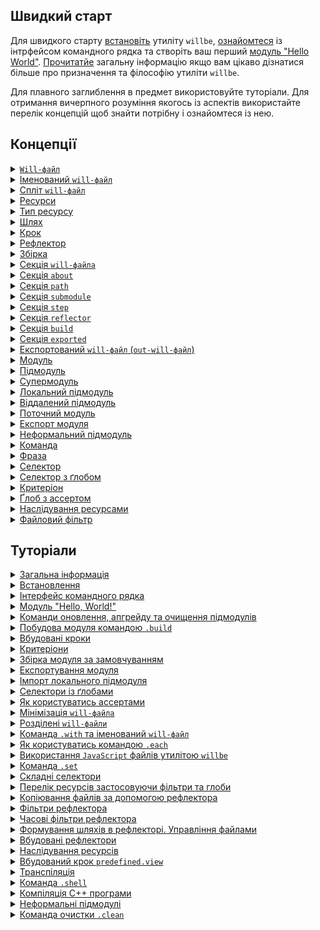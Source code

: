 ## Швидкий старт

Для швидкого старту [встановіть](<./tutorial/Instalation.md>) утиліту `willbe`, [ознайомтеся](<./tutorial/CLI.md>) із інтрфейсом командного рядка та створіть ваш перший [модуль "Hello World"](<./tutorial/HelloWorld.md>). [Прочитатйе](<./tutorial/Abstract.md>) загальну інформацію якщо вам цікаво дізнатися більше про призначення та філософію утиліти `willbe`.

Для плавного заглиблення в предмет використовуйте туторіали. Для отримання вичерпного розуміння якогось із аспектів використайте перелік концепцій щоб знайти потрібну і ознайомтеся із нею.

## <a name="concepts"></a> Концепції

<details>
  <summary><a href="./concept/WillFile.md"><code>Will-файл</code></a></summary>
  Конфігураційний файл для опису та збірки модуля. Кожен формальний модуль має такий файл.
</details>
<details>
  <summary><a href="./concept/WillFileNamedAndSplit.md">Іменований <code>will-файл</code></a></summary>
  Вид <code>will-файла</code>, що має не стандартне ім'я файлу. Дозволяє мати більше одного модуля із різними іменами файлів в одній дерикторії.
</details>
<details>
  <summary><a href="./concept/WillFileNamedAndSplit.md">Спліт <code>will-файл</code></a></summary>
  Розділення <code>will-файла</code> на два файла - для імпорту та експорту модуля.
</details>
<details>
  <summary><a href="./concept/Structure.md#Ресурси">Ресурси</a></summary>
  Структурна і функціональна одиниця <code>will-файла</code>. Ресурси одного типу зібрані в одній секції.
</details>
<details>
  <summary><a href="./concept/Structure.md#Тип-ресурсу">Тип ресурсу</a></summary>
  Функціональність пов'язана із групою ресурсів, обмежена призначенням. Приклад того які бувать типи ресурів: шлях, підмодуль, крок, збірка. Кожен тип ресурів має власне призначення і обробляється утиілітою по-різному.
</details>
<details>
  <summary><a href="./concept/Paths.md#Шлях">Шлях</a></summary>
  Ресурс секції <code>path</code>, який вказує на розміщення елементів модуля і використовується в роутингу для інших ресурсів.
</details>
<details>
  <summary><a href="./concept/Steps.md#Крок">Крок</a></summary>
  Ресурс секції <code>step</code>, який представляє собою інструкцію для виконання утилітою при побудові модуля.
</details>
<details>
  <summary><a href="./concept/Reflectors.md#Рефлектор">Рефлектор</a></summary>
  Ресурс секції <code>reflector</code>, який формулює напрям і критерії здійснення операцій над групою файлів. 
</details>
<details>
  <summary><a href="./concept/Builds.md#Збірка">Збірка</a></summary>
  Послідовність і умови виконання процедур побудови модуля. 
</details>
<details>
  <summary><a href="./concept/Structure.md#Секція-will-файла">Секція <code>will-файла</code></a></summary>
  Вища структурна одиниця <code>will-файла</code>, яка складається з ресурсів одного типу або полів, що описують даний модуль.
</details>
<details>
  <summary><a href="./concept/SectionAbout.md">Секція <code>about</code></a></summary>
  Секція містить описову інформація про модуль.
</details>
<details>
  <summary><a href="./concept/Paths.md#Секція-path">Секція <code>path</code></a></summary>
  Секція представляє карту шляхів модуля для швидкого орієнтування в його файловій структурі.
</details>
<details>
  <summary><a href="./concept/SectionSubmodule.md">Секція <code>submodule</code></a></summary>
  Секція містить інформацію про підмодулі.
</details>
<details>
  <summary><a href="./concept/Steps.md#Секція-step">Секція <code>step</code></a></summary>
  Секція містить кроки, які можуть бути застосовані збіркою для побудови модуля.
</details>
<details>
  <summary><a href="./concept/Reflectors.md#Секція-reflector">Секція <code>reflector</code></a></summary>
  Секція містить рефлектори - ресурси для виконання операцій над групами файлів.
</details>
<details>
  <summary><a href="./concept/Builds.md#Секція-build">Секція <code>build</code></a></summary>
  Ресурси секції (збірки) описують послідовність і умови виконання процедур створення модуля.
</details>
<details>
  <summary><a href="./concept/SectionExported.md">Секція <code>exported</code></a></summary>
  Секція <code>out-will-файла</code>, програмно генерується при експортуванні модуля, містить перелік всіх експортованих файлів та використовується при імпортуванні даного модуля іншим.
</details>
<details>
  <summary><a href="./concept/Export.md#out-will-file">Експортований <code>will-файл</code> (<code>out-will-файл</code>)</a></summary>
  <code>Out-will-файл</code> - різновид <code>will-файла</code> згенерованого утилітою при експортуванні модуля. Інші модулі можуть використати даний модуль імортувавши його <code>out-will-файл</code>.
</details>
<details>
  <summary><a href="./concept/Module.md#module">Модуль</a></summary>
  Модулем називається сукупність файлів, які описані в <code>will-файлi</code>.
</details>
<details>
  <summary><a href="./concept/Module.md#submodule">Підмодуль</a></summary>
  Окремий модуль з власним конфігураційним <code>will-файлом</code>, який використовується іншим модулем (супермодулем).
</details>
<details>
  <summary><a href="./concept/Module.md#supermodule">Супермодуль</a></summary>
  Модуль, який включає в себе інші модулі (підмодулі).
</details>
<details>
  <summary><a href="./concept/SubmodulesLocalAndRemote.md#Локальний-підмодуль">Локальний підмодуль</a></summary>
  Підмодуль, який розташовується на машині користувача.
</details>
<details>
  <summary><a href="./concept/SubmodulesLocalAndRemote.md#Віддалений-підмодуль">Віддалений підмодуль</a></summary>
  Модуль, який знаходиться на віддаленому сервері, для використання завантажується на локальну машину.
</details>
<details>
  <summary><a href="./concept/ModuleCurrent.md">Поточний модуль</a></summary>
  Модуль відносно якого виконуються операції. За замовчуванням цей модуль завантажується із файла <code>.will.yml</code> поточної дерикторії.
</details>
<details>
  <summary><a href="./concept/Export.md#module-export">Експорт модуля</a></summary>
  Особливий вид збірки необхідний для використання даного модуля іншими розробниками та модулями. Результатом експортування модуля є аретфакти, зокерма <code>out-will-file</code>.
</details>
<details>
  <summary><a href="./concept/SubmoduleInformal.md">Неформальний підмодуль</a></summary>
  Група файлів, що не розповсюджується із <code>will-файлом</code>. Для такого підмодуля можливо створити <code>will-файл</code> та експортувати його самостійно.
</details>
<details>
  <summary><a href="./concept/Command.md#command">Команда</a></summary>
  Рядок що містить фразу для позначення наміру розробника і дії, котрі будуть виконані утилітою по її введенні. Вводиться в інтерфейс командного рядка розробником.
</details>
<details>
  <summary><a href="./concept/Command.md#will-phrase">Фраза</a></summary>
  Слово або декілька слів, відокремлених крапкою, позначає команду, яку має виконати утиліта.
</details>
<details>
  <summary><a href="./concept/Selectors.md#selector">Селектор</a></summary>
  Рядок-посилання на ресурс або декілька ресурсів модуля.
</details>
<details>
  <summary><a href="./concept/Selectors.md#selector-with-glob">Селектор з ґлобом</a></summary>
  Селектор, який для вибору ресурсу використовує пошукові шаблони - ґлоби.
</details>
<details>
  <summary><a href="./concept/Criterions.md">Критеріон</a></summary>
  Елемент порівняння для відбору ресурсів. 
</details>
<details>
  <summary><a href="./concept/Asserts.md">Ґлоб з ассертом</a></summary>
  Обмеження кількості ресурсів, що мають бути знайдені селектором з ґлобом.
</details>
<details>
  <summary><a href="./concept/Inheritability.md">Наслідування ресурсами</a></summary>
  Принцип опису модуля, згідно якого ресурс <code>will-файла</code> здатний використовувати (наслідувати) значення полів інших ресурсів того ж типу.
</details>
<details>
  <summary><a href="./concept/ReflectorFileFilter.md">Файловий фільтр</a></summary>
  Спосіб опису критеріїв відобору необхідних файлів для виконання деякої операції над групою файлів. Рефлектор містить два фільтра файлів: <code>src</code> та <code>dst</code>.
</details>

## <a name="tutorials"></a> Туторіали

<details>
  <summary><a href="./tutorial/Abstract.md">Загальна інформація</a></summary>
  Загальна інформація. Чим утиліта <code>willbe</code> є і чим вона не являється.
</details>
<details>
  <summary><a href="./tutorial/Instalation.md">Встановлення</a></summary>
  Процедура встановлення утиліти <code>willbe</code>.
</details>
<details>
  <summary><a href="./tutorial/CLI.md">Інтерфейс командного рядка</a></summary>
  Як користуватися інтерфейсом командного рядка утиліти <code>willbe</code>. Застосування команд <code>.help</code> та <code>.list</code>.
</details>
<details>
  <summary><a href="./tutorial/HelloWorld.md">Модуль "Hello, World!"</a></summary>
  Створення модуля "Hello, World!". Завантаження віддаленого підмодуля.
</details>
<details>
  <summary><a href="./tutorial/CommandsSubmodules.md">Команди оновлення, апгрейду та очищення підмодулів</a></summary>
  Команди оновлення підмодулів, апгрейду підмодулів автоматизовним перезаписом <code>will-файла</code> та очищення модуля.
</details>
<details>
  <summary><a href="./tutorial/Build.md">Побудова модуля командою <code>.build</code></a></summary>
  Запуск окремих збірок модуля для його побудови.
</details>
<details>
  <summary><a href="./tutorial/StepsPredefined.md">Вбудовані кроки</a></summary>
  Як користуватись вбудованими кроками для роботи з віддаленими підмодулями.
</details>
<details>
  <summary><a href="./tutorial/Criterions.md">Критеріони</a></summary>
  Як використовувати критеріони для відбору ресурсів.
</details>
<details>
  <summary><a href="./tutorial/CriterionDefault.md">Збірка модуля за замовчуванням</a></summary>
  Як побудувати збірку, що запускається без явного указання аргумента команди <code>.build</code>.
</details>
<details>
  <summary><a href="./tutorial/ModuleExport.md">Експортування модуля</a></summary>
  Експортування модуля для перевикористання його іншим розробником або модулем.
</details>
<details>
  <summary><a href="./tutorial/SubmodulesLocal.md">Імпорт локального підмодуля</a></summary>
  Використання локального підмодуля із іншого модуля (супермодуля).
</details>
<details>
  <summary><a href="./tutorial/SelectorsWithGlob.md">Селектори із ґлобами</a></summary>
  Як користуватись селекторами з ґлобами.
</details>
<details>
  <summary><a href="./tutorial/AssertsUsing.md">Як користуватись ассертами</a></summary>
  Як ассерти допомогають зменшити кількість помилок при розробці.
</details>
<details>
  <summary><a href="./tutorial/WillFileMinimization.md">Мінімізація <code>will-файла</code></a></summary>
  Як мінімізувати <code>will-файл</code> за допомогою розгортання критеріонами із множинними значеннями.
</details>
<details>
  <summary><a href="./tutorial/WillFileSplit.md">Розділені <code>will-файли</code></a></summary>
  Як створити та використовувати модуль із розділеними <code>will-файлами</code>.
</details>
<details>
  <summary><a href="./tutorial/WillFileNamed.md">Команда <code>.with</code> та іменований <code>will-файл</code></a></summary>
  Як використовувати команду <code>.with</code>? Що таке іменований <code>will-файл</code>?
</details>
<details>
  <summary><a href="./tutorial/CommandEach.md">Як користуватись командою <code>.each</code></a></summary>
  Команда <code>.each</code> для виконання одної дії для багатьох модулів чи підмодулів.
</details>
<details>
  <summary><a href="./tutorial/StepJS.md">Використання <code>JavaScript</code> файлів утилітою <code>willbe</code></a></summary>
  Як використовувати <code>JavaScript</code> файли в утиліті <code>willbe</code> для виконання складних сценаріїв побудови.
</details>
<details>
  <summary><a href="./tutorial/CommandSet.md">Команда <code>.set</code></a></summary>
  Як користуватись командою <code>.set</code> для зміни станів утиліти, наприклад, для зміни рівня вербальності.
</details>
<details>
  <summary><a href="./tutorial/SelectorComplex.md">Складні селектори</a></summary>
  Використання складних селекторів для відбору ресурсів із підмодулів.
</details>
<details>
  <summary><a href="./tutorial/CommandsListSearch.md">Перелік ресурсів застосовуючи фільтри та глоби</a></summary>
  Як побудувати запит до утиліти та отримати перелік ресурсів застосовуючи фільтри та глоби.
</details>
<details>
  <summary><a href="./tutorial/ReflectorUsing.md">Копіювання файлів за допомогою рефлектора</a></summary>
  Копіювання файлів за допомогою рефлектора, поле <code>recursive</code> рефлектора.
</details>
<details>
  <summary><a href="./tutorial/ReflectorFilters.md">Фільтри рефлектора</a></summary>
  Використання фільтрів рефлектора для відбору файлів для копіювання.
</details>
<details>
  <summary><a href="./tutorial/ReflectorTimeFilters.md">Часові фільтри рефлектора</a></summary>
  Як користуватись фільтрами відбору файлів по часу.
</details>
<details>
  <summary><a href="./tutorial/ReflectorFSControl.md">Формування шляхів в рефлекторі. Управління файлами</a></summary>
  Як формуються шляхи рефлекторів та як управляти файлами і директоріями в рефлекторі.
</details>
<details>
  <summary><a href="./tutorial/ReflectorsPredefined.md">Вбудовані рефлектори</a></summary>
  Використання вбудованих рефлекторів для розбиття на версію для відлагодження і для релізу. Побудова мультизбірок.
</details>
<details>
  <summary><a href="./tutorial/ResourceInheritability.md">Наслідування ресурсів</a></summary>
  Як користуватись наслідуванням ресурсів для перевикористання даних.
</details>
<details>
  <summary><a href="./tutorial/StepView.md">Вбудований крок <code>predefined.view</code></a></summary>
  Використання вбудованого кроку <code>predefined.view</code> для перегляду файлів.
</details>
<details>
  <summary><a href="./tutorial/StepTranspile.md">Транспіляція</a></summary>
  Використання вбудованого кроку <code>predefined.transpile</code> для транспіляції <code>JavaScript</code> файлів або їх конкатенації.
</details>
<details>
  <summary><a href="./tutorial/CommandShell.md">Команда <code>.shell</code> </a></summary>
  Команда для виклику зовнішніх програм утилітою <code>willbe</code> для вибраних модулів чи підмодулів.
</details>
<details>
  <summary><a href="./tutorial/WillbeAsMake.md">Компіляція С++ програми</a></summary>
  Використання утиліти <code>willbe</code> для компіляції С++ програми.
</details>
<details>
  <summary><a href="./tutorial/SubmoduleInformal.md">Неформальні підмодулі</a></summary>
  Імпортування неформальних підмодулів.
</details>
<details>
  <summary><a href="./tutorial/CommandClean.md">Команда очистки <code>.clean</code></a></summary>
  Використання команди <code>.clean</code> для очистки згенерованих та тимчасових файлів.
</details>
